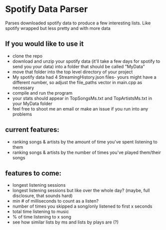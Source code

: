 # Spotify Data Parser
Parses downloaded spotify data to produce a few interesting lists. Like spotify wrapped but less pretty and with more data

## If you would like to use it
- clone the repo
- download and unzip your spotify data (it'll take a few days for spotify to send you your data) into a folder that should be called "MyData" 
- move that folder into the top level directory of your project
- My spotify data had 4 StreamingHistory.json files- yours might have a different number, so adjust the file_paths vector in main.cpp as necessary
- compile and run the program
- your stats should appear in TopSongsMs.txt and TopArtistsMs.txt in your MyData folder
- feel free to shoot me an email or make an issue if you run into any problems

## current features:
- ranking songs & artists by the amount of time you've spent listening to them
- ranking songs & artists by the number of times you've played them/their songs

## features to come:
- longest listening sessions
- longest listening sessions but like over the whole day? (maybe, full disclosure, that sounds hard)
- min # of milliseconds to count as a listen?
- number of times you skipped a song/only listened to first x seconds
- total time listening to music
- % of time listening to x song
- see how similar lists by ms and lists by plays are (?)
